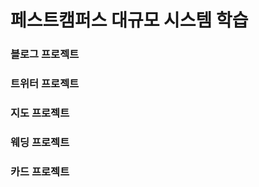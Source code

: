 # 페스트캠퍼스 대규모 시스템 학습

### 블로그 프로젝트

### 트위터 프로젝트
<!-- 이동하기 이미지 넣기-->

### 지도 프로젝트

### 웨딩 프로젝트

### 카드 프로젝트